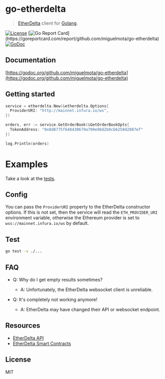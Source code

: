 # go-etherdelta

> [EtherDelta](https://etherdelta.com/) client for [Golang](https://golang.org/).

[![License](http://img.shields.io/badge/license-MIT-blue.svg)](https://raw.githubusercontent.com/miguelmota/go-etherdelta/master/LICENSE.md) [![Go Report Card](https://goreportcard.com/badge/github.com/miguelmota/go-etherdelta?)](https://goreportcard.com/report/github.com/miguelmota/go-etherdelta) [![GoDoc](https://godoc.org/github.com/miguelmota/go-etherdelta?status.svg)](https://godoc.org/github.com/miguelmota/go-etherdelta)

## Documentation

[https://godoc.org/github.com/miguelmota/go-etherdelta](https://godoc.org/github.com/miguelmota/go-etherdelta)

## Getting started

```go
service = etherdelta.New(&etherdelta.Options{
  ProviderURI: "http://mainnet.infura.io/ws",
})

orders, err := service.GetOrderBook(&GetOrderBookOpts{
  TokenAddress: "0x0d8775f648430679a709e98d2b0cb6250d2887ef"
})

log.Println(orders)
```

# Examples

Take a look at the [tests](./etherdelta_test.go).

## Config

You can pass the `ProviderURI` property to the EtherDelta constructor options. If this is not set, then the service will read the `ETH_PROVIDER_URI` environment variable, otherwise the Ethereum provider is set to `wss://mainnet.infura.io/ws` by default.

## Test

```bash
go test -v ./...
```

## FAQ

- Q: Why do I get empty results sometimes?

    - A: Unfortunately, the EtherDelta websocket client is unreliable.

- Q: It's completely not working anymore!

    - A: EtherDelta may have changed their API or websocket endpoint.

## Resources

- [EtherDelta API](https://github.com/etherdelta/etherdelta.github.io/blob/master/docs/API.md)
- [EtherDelta Smart Contracts](https://github.com/etherdelta/etherdelta.github.io/blob/master/docs/SMART_CONTRACT.md)

## License

MIT
